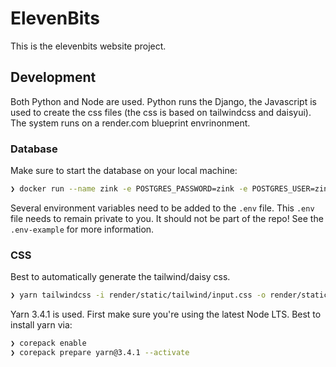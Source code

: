 
# ElevenBits

This is the elevenbits website project.

## Development

Both Python and Node are used.  Python runs the Django, the Javascript is used to create the css files (the css is based on tailwindcss and daisyui).
The system runs on a render.com blueprint envrinonment.

### Database

Make sure to start the database on your local machine:

```bash
❯ docker run --name zink -e POSTGRES_PASSWORD=zink -e POSTGRES_USER=zink -d -p 7777:5432 postgres
```

Several environment variables need to be added to the `.env` file.  This `.env` file needs to remain private to you.  It should not be part of the repo!  See the `.env-example` for more information.

### CSS

Best to automatically generate the tailwind/daisy css.

```bash
❯ yarn tailwindcss -i render/static/tailwind/input.css -o render/static/tailwind/output.css --watch
```

Yarn 3.4.1 is used.  First make sure you're using the latest Node LTS.  Best to install yarn via:

```bash
❯ corepack enable
❯ corepack prepare yarn@3.4.1 --activate
```

